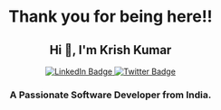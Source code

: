<h1 align="center">Thank you for being here!!</h1>
<h2 align="center">Hi 👋, I'm Krish Kumar</h1>
<div id="badges" align="center">
  <a href="[your-linkedin-URL](https://www.linkedin.com/in/krish-kumar-69b32a1b9/)">
    <img src="https://img.shields.io/badge/LinkedIn-blue?style=for-the-badge&logo=linkedin&logoColor=white" alt="LinkedIn Badge"/>
  </a>
  <a href="your-twitter-URL">
    <img src="https://img.shields.io/badge/Twitter-green?style=for-the-badge&logo=twitter&logoColor=white" alt="Twitter Badge"/>
  </a>
</div>
<div id="badges" align="center">
  <img src="https://komarev.com/ghpvc/?username=krish0410&style=flat-square&color=blue" alt=""/>
</div>
<h3 align="center">A Passionate Software Developer from India.</h3>


